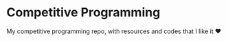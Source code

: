 # Competitive Programming
My competitive programming repo, with resources and codes that I like it ❤️

